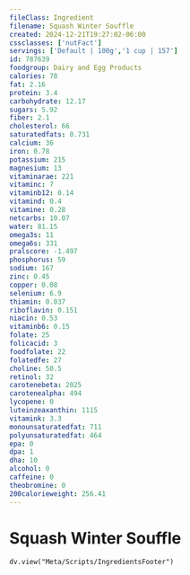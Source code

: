 ```yaml
---
fileClass: Ingredient
filename: Squash Winter Souffle
created: 2024-12-21T19:27:02-06:00
cssclasses: ['nutFact']
servings: ['Default | 100g','1 cup | 157']
id: 787639
foodgroup: Dairy and Egg Products 
calories: 78
fat: 2.16
protein: 3.4
carbohydrate: 12.17
sugars: 5.92
fiber: 2.1
cholesterol: 66
saturatedfats: 0.731
calcium: 36
iron: 0.78
potassium: 215
magnesium: 13
vitaminarae: 221
vitaminc: 7
vitaminb12: 0.14
vitamind: 0.4
vitamine: 0.28
netcarbs: 10.07
water: 81.15
omega3s: 11
omega6s: 331
pralscore: -1.497
phosphorus: 59
sodium: 167
zinc: 0.45
copper: 0.08
selenium: 6.9
thiamin: 0.037
riboflavin: 0.151
niacin: 0.53
vitaminb6: 0.15
folate: 25
folicacid: 3
foodfolate: 22
folatedfe: 27
choline: 50.5
retinol: 32
carotenebeta: 2025
carotenealpha: 494
lycopene: 0
luteinzeaxanthin: 1115
vitamink: 3.3
monounsaturatedfat: 711
polyunsaturatedfat: 464
epa: 0
dpa: 1
dha: 10
alcohol: 0
caffeine: 0
theobromine: 0
200calorieweight: 256.41
---
```


# Squash Winter Souffle

```dataviewjs
dv.view("Meta/Scripts/IngredientsFooter")
```